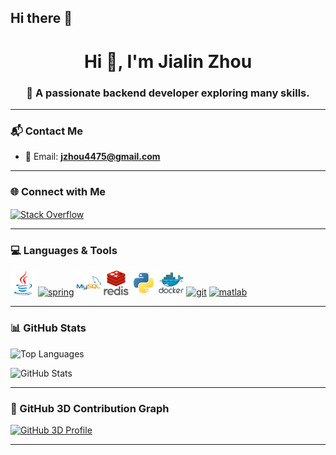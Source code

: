 ## Hi there 👋

<h1 align="center">Hi 👋, I'm Jialin Zhou</h1>
<h3 align="center">🚀 A passionate backend developer exploring many skills.</h3>

---

### 📬 Contact Me
- 📧 Email: **[jzhou4475@gmail.com](mailto:jzhou4475@gmail.com)**

---

### 🌐 Connect with Me
<p align="left">
  <a href="https://stackoverflow.com/users/jialin.zhou" target="_blank">
    <img align="center" src="https://raw.githubusercontent.com/rahuldkjain/github-profile-readme-generator/master/src/images/icons/Social/stack-overflow.svg" alt="Stack Overflow" height="30" width="40" />
  </a>
</p>

---

### 💻 Languages & Tools
<p align="left">
  <a href="https://www.java.com" target="_blank"><img src="https://raw.githubusercontent.com/devicons/devicon/master/icons/java/java-original.svg" alt="java" width="40" height="40"/></a>
  <a href="https://spring.io/" target="_blank"><img src="https://www.vectorlogo.zone/logos/springio/springio-icon.svg" alt="spring" width="40" height="40"/></a>
  <a href="https://www.mysql.com/" target="_blank"><img src="https://raw.githubusercontent.com/devicons/devicon/master/icons/mysql/mysql-original-wordmark.svg" alt="mysql" width="40" height="40"/></a>
  <a href="https://redis.io" target="_blank"><img src="https://raw.githubusercontent.com/devicons/devicon/master/icons/redis/redis-original-wordmark.svg" alt="redis" width="40" height="40"/></a>
  <a href="https://www.python.org" target="_blank"><img src="https://raw.githubusercontent.com/devicons/devicon/master/icons/python/python-original.svg" alt="python" width="40" height="40"/></a>
  <a href="https://www.docker.com/" target="_blank"><img src="https://raw.githubusercontent.com/devicons/devicon/master/icons/docker/docker-original-wordmark.svg" alt="docker" width="40" height="40"/></a>
  <a href="https://git-scm.com/" target="_blank"><img src="https://www.vectorlogo.zone/logos/git-scm/git-scm-icon.svg" alt="git" width="40" height="40"/></a>
  <a href="https://www.mathworks.com/" target="_blank"><img src="https://upload.wikimedia.org/wikipedia/commons/2/21/Matlab_Logo.png" alt="matlab" width="40" height="40"/></a>
</p>

---

### 📊 GitHub Stats
<p align="left">
  <img src="https://github-readme-stats.vercel.app/api/top-langs/?username=jialin-zhou&layout=compact&langs_count=6&theme=default" alt="Top Languages" />
</p>

<p align="left">
  <img src="https://github-readme-stats.vercel.app/api?username=jialin-zhou&show_icons=true&locale=en&theme=default" alt="GitHub Stats" />
</p>

---

### 🧊 GitHub 3D Contribution Graph
[![GitHub 3D Profile](https://github.com/jialin-zhou/github-profile-3d-contrib/blob/main/profile-3d-contrib/profile-night-green.svg)](https://github.com/jialin-zhou/github-profile-3d-contrib)

---

<!--
✨ _Special repository_ because its `README.md` appears on your GitHub profile.
-->
